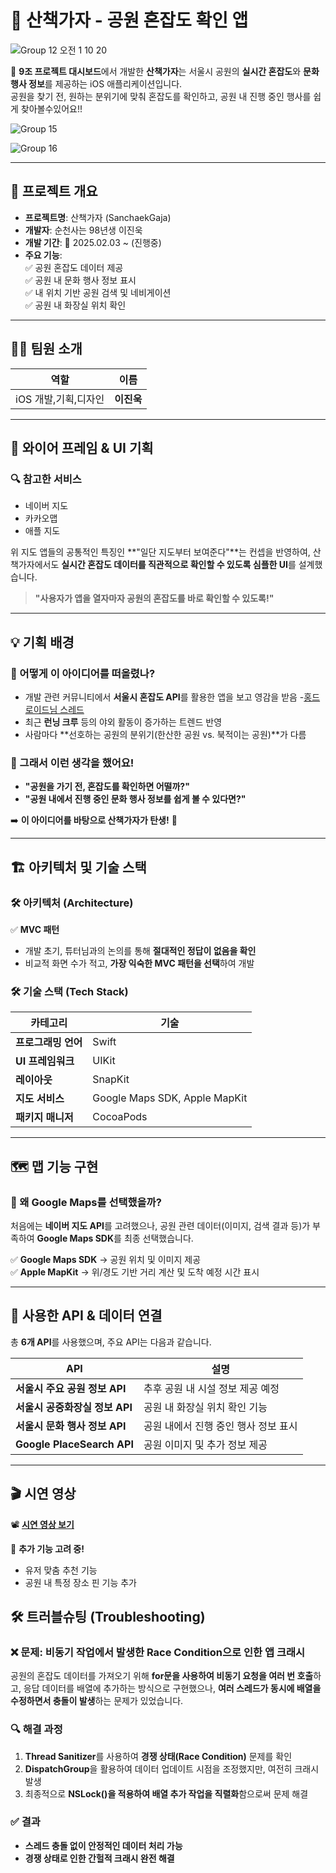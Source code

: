 # 🌳 산책가자 - 공원 혼잡도 확인 앱  
![Group 12 오전 1 10 20](https://github.com/user-attachments/assets/05b20fd3-d978-458c-bc7d-3accb516ccd3)


🚀 **9조 프로젝트 대시보드**에서 개발한 **산책가자**는 서울시 공원의 **실시간 혼잡도**와 **문화 행사 정보**를 제공하는 iOS 애플리케이션입니다.  
공원을 찾기 전, 원하는 분위기에 맞춰 혼잡도를 확인하고, 공원 내 진행 중인 행사를 쉽게 찾아볼수있어요!!  

![Group 15](https://github.com/user-attachments/assets/3180187a-ec21-4329-901a-712d8718125f)

![Group 16](https://github.com/user-attachments/assets/e919e4ed-2fbc-439f-8bd6-09a398cfb90e)

---

## 📌 프로젝트 개요  

- **프로젝트명**: 산책가자 (SanchaekGaja)  
- **개발자**: 순천사는 98년생 이진욱
- **개발 기간**: 📅 2025.02.03 ~ (진행중)
- **주요 기능**:  
  ✅ 공원 혼잡도 데이터 제공  
  ✅ 공원 내 문화 행사 정보 표시  
  ✅ 내 위치 기반 공원 검색 및 네비게이션  
  ✅ 공원 내 화장실 위치 확인  

---

## 👨‍💻 팀원 소개  

| 역할 | 이름 |  
|------|------|  
| iOS 개발,기획,디자인 | **이진욱** |  
---

## 🎨 와이어 프레임 & UI 기획  

### 🔍 참고한 서비스  
- 네이버 지도  
- 카카오맵  
- 애플 지도  

위 지도 앱들의 공통적인 특징인 **"일단 지도부터 보여준다"**는 컨셉을 반영하여, 산책가자에서도 **실시간 혼잡도 데이터를 직관적으로 확인할 수 있도록 심플한 UI**를 설계했습니다.  

> **"사용자가 앱을 열자마자 공원의 혼잡도를 바로 확인할 수 있도록!"**  

---

## 💡 기획 배경  

### 👀 어떻게 이 아이디어를 떠올렸나?  
- 개발 관련 커뮤니티에서 **서울시 혼잡도 API**를 활용한 앱을 보고 영감을 받음
-[홍드로이드님 스레드](https://www.threads.net/@hongdroid94/post/DErvka_pdln?xmt=AQGzhrw5EFwIw0s9gLjugMxuays9bN7VXocqYw3J6ElEpQ)
- 최근 **런닝 크루** 등의 야외 활동이 증가하는 트렌드 반영  
- 사람마다 **선호하는 공원의 분위기(한산한 공원 vs. 북적이는 공원)**가 다름  

### 🤔 그래서 이런 생각을 했어요!  
- **"공원을 가기 전, 혼잡도를 확인하면 어떨까?"**  
- **"공원 내에서 진행 중인 문화 행사 정보를 쉽게 볼 수 있다면?"**  

➡️ **이 아이디어를 바탕으로 산책가자가 탄생!** 🚀  

---

## 🏗️ 아키텍처 및 기술 스택  

### 🛠️ 아키텍처 (Architecture)  
✅ **MVC 패턴**  
- 개발 초기, 튜터님과의 논의를 통해 **절대적인 정답이 없음을 확인**  
- 비교적 화면 수가 적고, **가장 익숙한 MVC 패턴을 선택**하여 개발  

### 🛠️ 기술 스택 (Tech Stack)  

| 카테고리 | 기술 |
|------|------|
| **프로그래밍 언어** | Swift |
| **UI 프레임워크** | UIKit |
| **레이아웃** | SnapKit |
| **지도 서비스** | Google Maps SDK, Apple MapKit |
| **패키지 매니저** | CocoaPods |

---

## 🗺️ 맵 기능 구현  

### 📌 왜 Google Maps를 선택했을까?  
처음에는 **네이버 지도 API**를 고려했으나, 공원 관련 데이터(이미지, 검색 결과 등)가 부족하여 **Google Maps SDK**를 최종 선택했습니다.  

✅ **Google Maps SDK** → 공원 위치 및 이미지 제공  
✅ **Apple MapKit** → 위/경도 기반 거리 계산 및 도착 예정 시간 표시  

---

## 🔗 사용한 API & 데이터 연결  

총 **6개 API**를 사용했으며, 주요 API는 다음과 같습니다.  

| API | 설명 |
|------|------|
| **서울시 주요 공원 정보 API** | 추후 공원 내 시설 정보 제공 예정 |
| **서울시 공중화장실 정보 API** | 공원 내 화장실 위치 확인 기능 |
| **서울시 문화 행사 정보 API** | 공원 내에서 진행 중인 행사 정보 표시 |
| **Google PlaceSearch API** | 공원 이미지 및 추가 정보 제공 |

---

## 🎬 시연 영상  

📽 **[시연 영상 보기](https://youtube.com/shorts/cdyb4j8u9YM?feature=share)**

📌 **추가 기능 고려 중!**  
- 유저 맞춤 추천 기능  
- 공원 내 특정 장소 핀 기능 추가

## 🛠️ 트러블슈팅 (Troubleshooting)

### ❌ 문제: 비동기 작업에서 발생한 **Race Condition**으로 인한 앱 크래시  
공원의 혼잡도 데이터를 가져오기 위해 **for문을 사용하여 비동기 요청을 여러 번 호출**하고, 응답 데이터를 배열에 추가하는 방식으로 구현했으나, **여러 스레드가 동시에 배열을 수정하면서 충돌이 발생**하는 문제가 있었습니다.  

### 🔍 해결 과정  
1. **Thread Sanitizer**를 사용하여 **경쟁 상태(Race Condition)** 문제를 확인  
2. **DispatchGroup**을 활용하여 데이터 업데이트 시점을 조정했지만, 여전히 크래시 발생  
3. 최종적으로 **NSLock()을 적용하여 배열 추가 작업을 직렬화**함으로써 문제 해결  

### ✅ 결과  
- **스레드 충돌 없이 안정적인 데이터 처리 가능**  
- **경쟁 상태로 인한 간헐적 크래시 완전 해결**  

